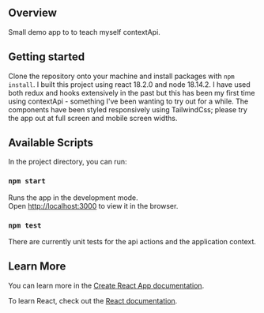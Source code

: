 ## Overview

Small demo app to to teach myself contextApi. 

## Getting started

Clone the repository onto your machine and install packages with `npm install`.
I built this project using react 18.2.0 and node 18.14.2. I have used both redux and hooks extensively in the past but this has been my first time using contextApi - something I've been wanting to try out for a while.
The components have been styled responsively using TailwindCss; please try the app out at full screen and mobile screen widths.

## Available Scripts

In the project directory, you can run:

### `npm start`

Runs the app in the development mode.\
Open [http://localhost:3000](http://localhost:3000) to view it in the browser.

### `npm test`

There are currently unit tests for the api actions and the application context.

## Learn More

You can learn more in the [Create React App documentation](https://facebook.github.io/create-react-app/docs/getting-started).

To learn React, check out the [React documentation](https://reactjs.org/).
